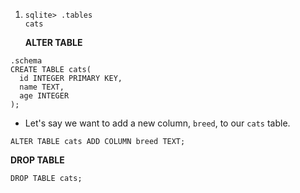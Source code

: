 1. ```sqlite
   sqlite> .tables
   cats
   ```

   **ALTER TABLE**

```sqlite
.schema
CREATE TABLE cats(
  id INTEGER PRIMARY KEY,
  name TEXT,
  age INTEGER
);
```

- Let's say we want to add a new column, `breed`, to our `cats` table.

```sqlite
ALTER TABLE cats ADD COLUMN breed TEXT;
```

**DROP TABLE**

```sqlite
DROP TABLE cats;
```

